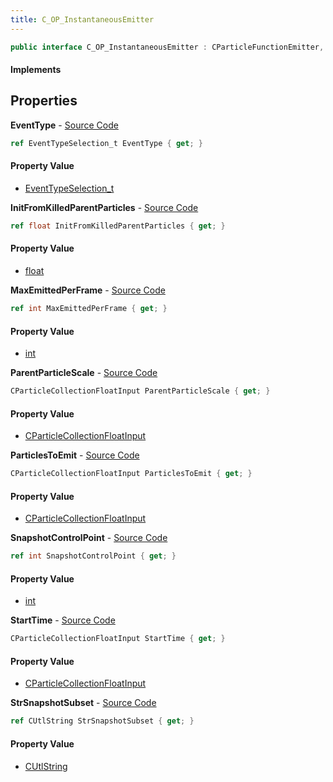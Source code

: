 ```yaml
---
title: C_OP_InstantaneousEmitter
---
```


```csharp
public interface C_OP_InstantaneousEmitter : CParticleFunctionEmitter, CParticleFunction, ISchemaClass<CParticleFunction>, ISchemaClass<CParticleFunctionEmitter>, ISchemaClass<C_OP_InstantaneousEmitter>, ISchemaField, ISchemaClass, INativeHandle
```

#### Implements

## Properties

**EventType** - [Source Code](https://github.com/swiftly-solution/swiftlys2/blob/master/managed/src/SwiftlyS2.Generated/Schemas/Interfaces/C_OP_InstantaneousEmitter.cs#L22)

```csharp
ref EventTypeSelection_t EventType { get; }
```

#### Property Value

- [EventTypeSelection_t](/docs/api/shared/schemadefinitions/eventtypeselection_t)

**InitFromKilledParentParticles** - [Source Code](https://github.com/swiftly-solution/swiftlys2/blob/master/managed/src/SwiftlyS2.Generated/Schemas/Interfaces/C_OP_InstantaneousEmitter.cs#L20)

```csharp
ref float InitFromKilledParentParticles { get; }
```

#### Property Value

- [float](https://learn.microsoft.com/dotnet/api/system.single)

**MaxEmittedPerFrame** - [Source Code](https://github.com/swiftly-solution/swiftlys2/blob/master/managed/src/SwiftlyS2.Generated/Schemas/Interfaces/C_OP_InstantaneousEmitter.cs#L26)

```csharp
ref int MaxEmittedPerFrame { get; }
```

#### Property Value

- [int](https://learn.microsoft.com/dotnet/api/system.int32)

**ParentParticleScale** - [Source Code](https://github.com/swiftly-solution/swiftlys2/blob/master/managed/src/SwiftlyS2.Generated/Schemas/Interfaces/C_OP_InstantaneousEmitter.cs#L24)

```csharp
CParticleCollectionFloatInput ParentParticleScale { get; }
```

#### Property Value

- [CParticleCollectionFloatInput](/docs/api/shared/schemadefinitions/cparticlecollectionfloatinput)

**ParticlesToEmit** - [Source Code](https://github.com/swiftly-solution/swiftlys2/blob/master/managed/src/SwiftlyS2.Generated/Schemas/Interfaces/C_OP_InstantaneousEmitter.cs#L16)

```csharp
CParticleCollectionFloatInput ParticlesToEmit { get; }
```

#### Property Value

- [CParticleCollectionFloatInput](/docs/api/shared/schemadefinitions/cparticlecollectionfloatinput)

**SnapshotControlPoint** - [Source Code](https://github.com/swiftly-solution/swiftlys2/blob/master/managed/src/SwiftlyS2.Generated/Schemas/Interfaces/C_OP_InstantaneousEmitter.cs#L28)

```csharp
ref int SnapshotControlPoint { get; }
```

#### Property Value

- [int](https://learn.microsoft.com/dotnet/api/system.int32)

**StartTime** - [Source Code](https://github.com/swiftly-solution/swiftlys2/blob/master/managed/src/SwiftlyS2.Generated/Schemas/Interfaces/C_OP_InstantaneousEmitter.cs#L18)

```csharp
CParticleCollectionFloatInput StartTime { get; }
```

#### Property Value

- [CParticleCollectionFloatInput](/docs/api/shared/schemadefinitions/cparticlecollectionfloatinput)

**StrSnapshotSubset** - [Source Code](https://github.com/swiftly-solution/swiftlys2/blob/master/managed/src/SwiftlyS2.Generated/Schemas/Interfaces/C_OP_InstantaneousEmitter.cs#L30)

```csharp
ref CUtlString StrSnapshotSubset { get; }
```

#### Property Value

- [CUtlString](/docs/api/shared/natives/cutlstring)

